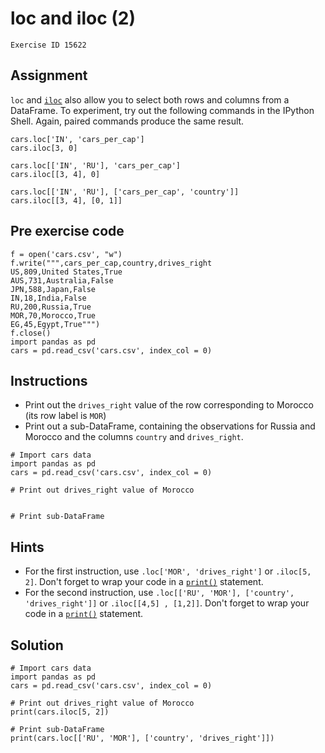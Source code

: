 
#  loc and iloc (2)

```
Exercise ID 15622
```

##  Assignment 

`loc` and [`iloc`](https://pandas.pydata.org/pandas-docs/stable/indexing.html#different-choices-for-indexing) also allow you to select both rows and columns from a DataFrame. To experiment, try out the following commands in the IPython Shell. Again, paired commands produce the same result.

```
cars.loc['IN', 'cars_per_cap']
cars.iloc[3, 0]

cars.loc[['IN', 'RU'], 'cars_per_cap']
cars.iloc[[3, 4], 0]

cars.loc[['IN', 'RU'], ['cars_per_cap', 'country']]
cars.iloc[[3, 4], [0, 1]]

```

##  Pre exercise code 

```
f = open('cars.csv', "w")
f.write(""",cars_per_cap,country,drives_right
US,809,United States,True
AUS,731,Australia,False
JPN,588,Japan,False
IN,18,India,False
RU,200,Russia,True
MOR,70,Morocco,True
EG,45,Egypt,True""")
f.close()
import pandas as pd
cars = pd.read_csv('cars.csv', index_col = 0)
```



##  Instructions 

- Print out the `drives_right` value of the row corresponding to Morocco (its row label is `MOR`)
- Print out a sub-DataFrame, containing the observations for Russia and Morocco and the columns `country` and `drives_right`.



```
# Import cars data
import pandas as pd
cars = pd.read_csv('cars.csv', index_col = 0)

# Print out drives_right value of Morocco


# Print sub-DataFrame

```

##  Hints 

- For the first instruction, use `.loc['MOR', 'drives_right']` or `.iloc[5, 2]`. Don't forget to wrap your code in a [`print()`](https://docs.python.org/3/library/functions.html#print) statement.
- For the second instruction, use `.loc[['RU', 'MOR'], ['country', 'drives_right']]` or `.iloc[[4,5] , [1,2]]`. Don't forget to wrap your code in a [`print()`](https://docs.python.org/3/library/functions.html#print) statement.



##  Solution 

```
# Import cars data
import pandas as pd
cars = pd.read_csv('cars.csv', index_col = 0)

# Print out drives_right value of Morocco
print(cars.iloc[5, 2])

# Print sub-DataFrame
print(cars.loc[['RU', 'MOR'], ['country', 'drives_right']])
```


